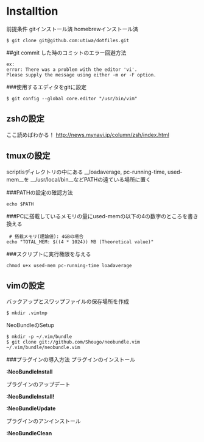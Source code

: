 Installtion
========

前提条件
gitインストール済
homebrewインストール済

```
$ git clone git@github.com:utiwa/dotfiles.git
```
##git commit した時のコミットのエラー回避方法
```
ex:
error: There was a problem with the editor 'vi'.
Please supply the message using either -m or -F option.
```
###使用するエディタをgitに設定
```
$ git config --global core.editor "/usr/bin/vim"
```

zshの設定
---
ここ読めばわかる！
http://news.mynavi.jp/column/zsh/index.html

tmuxの設定
---
scriptisディレクトリの中にある
__loadaverage, pc-running-time, used-mem__を
__/usr/local/bin__などPATHの遠ている場所に置く

###PATHの設定の確認方法
```
echo $PATH
```

###PCに搭載しているメモリの量にused-memの以下の4の数字のところを書き換える
```
 # 搭載メモリ(理論値): 4GBの場合
echo "TOTAL_MEM: $((4 * 1024)) MB (Theoretical value)"
```

###スクリプトに実行権限を与える
```
chmod u+x used-mem pc-running-time loadaverage
```

vimの設定
---
バックアップとスワップファイルの保存場所を作成
```
$ mkdir .vimtmp
```
NeoBundleのSetup
```
$ mkdir -p ~/.vim/bundle
$ git clone git://github.com/Shougo/neobundle.vim ~/.vim/bundle/neobundle.vim
```

###プラグインの導入方法
プラグインのインストール

**:NeoBundleInstall**

プラグインのアップデート

**:NeoBundleInstall!**

**:NeoBundleUpdate**

プラグインのアンインストール

**:NeoBundleClean**


